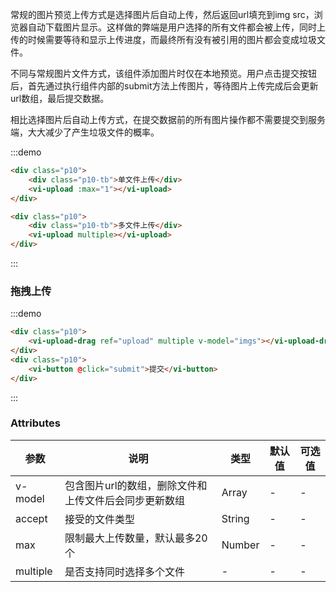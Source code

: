 常规的图片预览上传方式是选择图片后自动上传，然后返回url填充到img src，浏览器自动下载图片显示。这样做的弊端是用户选择的所有文件都会被上传，同时上传的时候需要等待和显示上传进度，而最终所有没有被引用的图片都会变成垃圾文件。

不同与常规图片文件方式，该组件添加图片时仅在本地预览。用户点击提交按钮后，首先通过执行组件内部的submit方法上传图片，等待图片上传完成后会更新url数组，最后提交数据。

相比选择图片后自动上传方式，在提交数据前的所有图片操作都不需要提交到服务端，大大减少了产生垃圾文件的概率。

:::demo
```html
<div class="p10">
    <div class="p10-tb">单文件上传</div>
    <vi-upload :max="1"></vi-upload>
</div>

<div class="p10">
    <div class="p10-tb">多文件上传</div>
    <vi-upload multiple></vi-upload>
</div>
```
:::

### 拖拽上传

:::demo
```html
<div class="p10">
    <vi-upload-drag ref="upload" multiple v-model="imgs"></vi-upload-drag>
</div>
<div class="p10">
    <vi-button @click="submit">提交</vi-button>
</div>
```
:::



### Attributes

| 参数 | 说明 | 类型 | 默认值 | 可选值 |
|------|------|------|------|------|
| v-model | 包含图片url的数组，删除文件和上传文件后会同步更新数组 | Array | - | - |
| accept | 接受的文件类型 | String | - | - |
| max | 限制最大上传数量，默认最多20个 | Number | - | - |
| multiple | 是否支持同时选择多个文件 | - | - | - |


<script>
export default {
  data() {
    return {
      imgs: []
    };
  },
  methods: {
    async submit() {
      await this.$refs.upload.submit("upload/test");
    }
  }
};
</script>

<style lang="scss">
</style>
